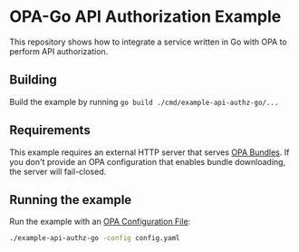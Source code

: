 # OPA-Go API Authorization Example

This repository shows how to integrate a service written in Go with OPA to perform API authorization.

## Building

Build the example by running `go build ./cmd/example-api-authz-go/...`

## Requirements

This example requires an external HTTP server that serves [OPA
Bundles](https://www.openpolicyagent.org/docs/latest/bundles/). If you
don't provide an OPA configuration that enables bundle downloading,
the server will fail-closed.

## Running the example

Run the example with an [OPA Configuration File](https://www.openpolicyagent.org/docs/configuration.html):

```bash
./example-api-authz-go -config config.yaml
```
